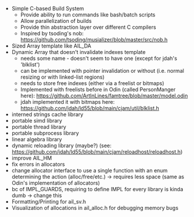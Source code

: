 - Simple C-based Build System
  - Provide ability to run commands like bash/batch scripts
  - Allow parallelization of builds
  - Provide thin abstraction layer over different C compilers
  - Inspired by tsoding's nob: https://github.com/tsoding/musializer/blob/master/src/nob.h
- Sized Array template like AIL_DA
- Dynamic Array that doesn't invalidate indexes template
  - needs some name - doesn't seem to have one (except for jdah's 'blklist')
  - can be implemented with pointer invalidation or without (i.e. normal resizing or with linked-list regions)
  - needs to store free indexes (either via a freelist or bitmaps)
  - Implemented with freelists before in Odin (called PersonManger here): https://github.com/ArtInLines/famtree/blob/master/model.odin
  - jdah implemented it with bitmaps here: https://github.com/jdah/ld55/blob/main/cjam/util/blklist.h
- interned strings cache library
- portable simd library
- portable thread library
- portable subprocess library
- linear algebra library
- dynamic reloading library (maybe?) (see: https://github.com/jdah/ld55/blob/main/cjam/reloadhost/reloadhost.h)
- improve AIL_HM
- fix errors in allocators
- change allocator interface to use a single function with an enum determining the action (alloc/free/etc.) -> requires less space (same as Odin's implementation of allocators)
- bc of IMPL_GUARDS, requiring to define IMPL for every library is kinda dumb -> change this
- Formatting/Printing for ail_sv.h
- Visualization of allocations in ail_alloc.h for debugging memory bugs
